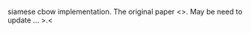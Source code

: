 siamese cbow implementation. The original paper <<Siamese CBOW Optimizing Word Embeddings for Sentence Representations>>.
May be need to update ...  >.<
